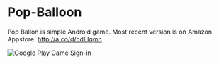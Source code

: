 # Pop-Balloon
Pop Ballon is simple Android game.
Most recent version is on Amazon Appstore: http://a.co/d/cdEIqmh.

![Google Play Game Sign-in](https://lh3.googleusercontent.com/D3uIdTP8ifhI-QkEAAsEgu0z42Naufg0DaDoXj0iG7OvaZemGNhrDjQu33ZWvIlR7g=w1280-h699-rw)

